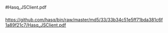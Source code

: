#Hasq_JSClient.pdf

###

https://github.com/hasq/bin/raw/master/md5/33/33b34c51e5ff71bda381c6f1a89f21c7/Hasq_JSClient.pdf

